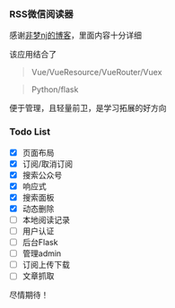 ### RSS微信阅读器

感谢[非梦nj的博客](http://www.jianshu.com/p/fb758398268a)，里面内容十分详细

该应用结合了
>Vue/VueResource/VueRouter/Vuex

>Python/flask

便于管理，且轻量前卫，是学习拓展的好方向


### Todo List
- [x] 页面布局
- [x] 订阅/取消订阅
- [x] 搜索公众号
- [x] 响应式
- [x] 搜索面板
- [x] 动态删除
- [ ] 本地阅读记录
- [ ] 用户认证
- [ ] 后台Flask
- [ ] 管理admin
- [ ] 订阅上传下载
- [ ] 文章抓取

尽情期待！